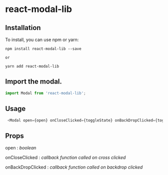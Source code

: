 # react-modal-lib

## Installation
To install, you can use npm or yarn:

```
npm install react-modal-lib --save

or

yarn add react-modal-lib
```


## Import the modal.

```js
import Modal from 'react-modal-lib';
```
## Usage

```js
 <Modal open={open} onCloseClicked={toggleState} onBackDropClicked={toggleState}><h1>Pop Up</h1></Modal>
 ```

 ## Props

 open : _boolean_

 onCloseClicked : _callback function called on cross clicked_
 
 onBackDropClicked : _callback function called on backdrop clicked_
